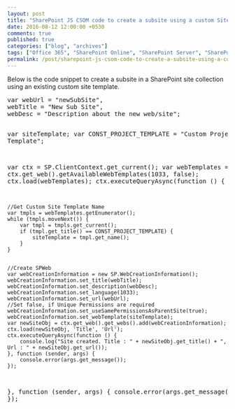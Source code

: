 ```yaml
---
layout: post
title: "SharePoint JS CSOM code to create a subsite using a custom Site Template"
date: 2016-08-12 12:00:00 +0530
comments: true
published: true
categories: ["blog", "archives"]
tags: ["Office 365", "SharePoint Online", "SharePoint Server", "SharePoint 2013", "SharePoint 2016", "SharePoint 2019"]
permalink: /post/sharepoint-js-csom-code-to-create-a-subsite-using-a-custom-site-template
---
```

<!-- more -->
<p>Below is the code snippet to create a subsite in a SharePoint site collection using an existing custom site template.</p>
<pre class="brush:js;auto-links:false;toolbar:false" contenteditable="false">var webUrl = "newSubSite",
webTitle = "New Sub Site",
webDesc = "Description about the new web/site";

var siteTemplate;
var CONST_PROJECT_TEMPLATE = "Custom Project Template";

var ctx = SP.ClientContext.get_current();
var webTemplates = ctx.get_web().getAvailableWebTemplates(1033, false);
ctx.load(webTemplates);
ctx.executeQueryAsync(function () {

    //Get Custom Site Template Name
    var tmpls = webTemplates.getEnumerator();
    while (tmpls.moveNext()) {
        var tmpl = tmpls.get_current();
        if (tmpl.get_title() == CONST_PROJECT_TEMPLATE) {
            siteTemplate = tmpl.get_name();
        }
    }


    //Create SPWeb
    var webCreationInformation = new SP.WebCreationInformation();
    webCreationInformation.set_title(webTitle);
    webCreationInformation.set_description(webDesc);
    webCreationInformation.set_language(1033);
    webCreationInformation.set_url(webUrl);
    //Set false, if Unique Permissions are required
    webCreationInformation.set_useSamePermissionsAsParentSite(true); 
    webCreationInformation.set_webTemplate(siteTemplate);
    var newSiteObj = ctx.get_web().get_webs().add(webCreationInformation);
    ctx.load(newSiteObj, 'Title', 'Url');
    ctx.executeQueryAsync(function () {
        console.log("Site created. Title : " + newSiteObj.get_title() + ", Url : " + newSiteObj.get_url());
    }, function (sender, args) {
        console.error(args.get_message());
    });
}, function (sender, args) {
    console.error(args.get_message());
});</pre>
<p>&nbsp;</p>

